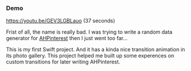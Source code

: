 ### Demo
https://youtu.be/GEV3LGBLauo (37 seconds)

Frist of all, the name is really bad. I was trying to write a random data generator for [AHPinterest](https://github.com/ivsall2012/AHPinterest) then I just went too far...

This is my first Swift project. And it has a kinda nice transition animation in its photo gallery.
This project helped me built up some experences on custom transitions for later writing AHPinterest.



